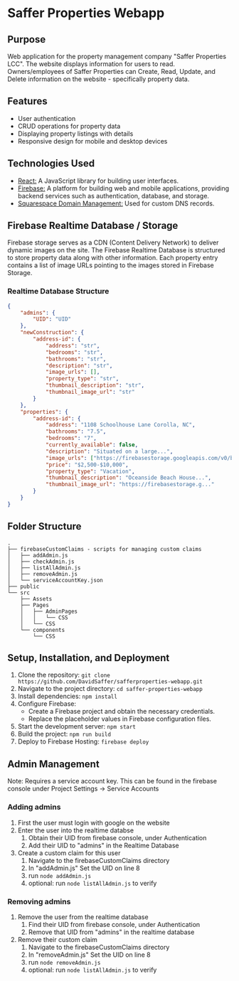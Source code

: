 # Saffer Properties Webapp

## Purpose
Web application for the property management company "Saffer Properties LCC". The website displays information for users to read. Owners/employees of Saffer Properties can Create, Read, Update, and Delete information on the website - specifically property data.  

## Features
- User authentication
- CRUD operations for property data
- Displaying property listings with details
- Responsive design for mobile and desktop devices
  
## Technologies Used
- [React:](https://react.dev/) A JavaScript library for building user interfaces.
- [Firebase:](https://firebase.google.com/) A platform for building web and mobile applications, providing backend services such as authentication, database, and storage.
- [Squarespace Domain Management:](https://domains.squarespace.com/) Used for custom DNS records.

## Firebase Realtime Database / Storage
Firebase storage serves as a CDN (Content Delivery Network) to deliver dynamic images on the site. The Firebase Realtime Database is structured to store property data along with other information. Each property entry contains a list of image URLs pointing to the images stored in Firebase Storage.

### Realtime Database Structure
```json
{
    "admins": {
        "UID": "UID"
    },
    "newConstruction": {
        "address-id": {
            "address": "str", 
            "bedrooms": "str",
            "bathrooms": "str",
            "description": "str",
            "image_urls": [],
            "property_type": "str",
            "thumbnail_description": "str",
            "thumbnail_image_url": "str"
        }
    },
    "properties": {
        "address-id": {
            "address": "1108 Schoolhouse Lane Corolla, NC", 
            "bathrooms": "7.5",
            "bedrooms": "7",
            "currently_available": false,
            "description": "Situated on a large...",
            "image_urls": ["https://firebasestorage.googleapis.com/v0/b/...", "other urls"],
            "price": "$2,500-$10,000",
            "property_type": "Vacation",
            "thumbnail_description": "Oceanside Beach House...",
            "thumbnail_image_url": "https://firebasestorage.g..."
        }
    }
}
```


## Folder Structure
```
.
├── firebaseCustomClaims - scripts for managing custom claims
│   ├── addAdmin.js
│   ├── checkAdmin.js
│   ├── listAllAdmin.js
│   ├── removeAdmin.js
│   └── serviceAccountKey.json
├── public
└── src
    ├── Assets
    ├── Pages
    │   ├── AdminPages
    │   │   └── CSS
    │   └── CSS
    └── components
        └── CSS

```

## Setup, Installation, and Deployment 
1. Clone the repository: `git clone https://github.com/DavidSaffer/safferproperties-webapp.git`
2. Navigate to the project directory: `cd saffer-properties-webapp`
3. Install dependencies: `npm install`
4. Configure Firebase:
   - Create a Firebase project and obtain the necessary credentials.
   - Replace the placeholder values in Firebase configuration files.
5. Start the development server: `npm start`
6. Build the project: `npm run build`
7. Deploy to Firebase Hosting: `firebase deploy`

## Admin Management
Note: Requires a service account key. This can be found in the firebase console under Project Settings -> Service Accounts
### Adding admins
1. First the user must login with google on the website
2. Enter the user into the realtime databse
   1. Obtain their UID from firebase console, under Authentication
   2. Add their UID to "admins" in the Realtime Database
3. Create a custom claim for this user
   1. Navigate to the firebaseCustomClaims directory
   2. In "addAdmin.js" Set the UID on line 8 
   3. run ```node addAdmin.js```
   4. optional: run ```node listAllAdmin.js``` to verify

### Removing admins
1. Remove the user from the realtime database
   1. Find their UID from firebase console, under Authentication
   2. Remove that UID from "admins" in the realtime database
2. Remove their custom claim
   1. Navigate to the firebaseCustomClaims directory
   2. In "removeAdmin.js" Set the UID on line 8 
   3. run ```node removeAdmin.js```
   4. optional: run ```node listAllAdmin.js``` to verify